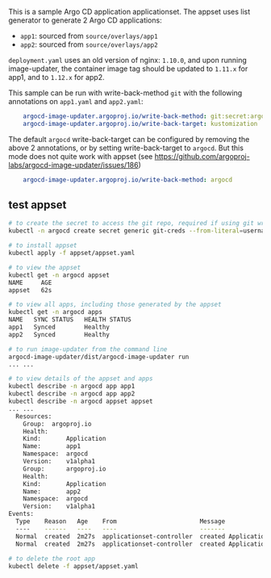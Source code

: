 This is a sample Argo CD application applicationset. The appset uses list generator to
generate 2 Argo CD applications:
* `app1`: sourced from `source/overlays/app1`
* `app2`: sourced from `source/overlays/app2`

`deployment.yaml` uses an old version of nginx: `1.10.0`, and upon running
image-updater, the container image tag should be updated to `1.11.x` for app1,
and to `1.12.x` for app2.

This sample can be run with write-back-method `git` with the following annotations
on `app1.yaml` and `app2.yaml`:
```yaml
    argocd-image-updater.argoproj.io/write-back-method: git:secret:argocd/git-creds
    argocd-image-updater.argoproj.io/write-back-target: kustomization
```
The default `argocd` write-back-target can be configured by removing the above 2 annotations,
or by setting write-back-target to `argocd`. But this mode does not quite work with appset
(see https://github.com/argoproj-labs/argocd-image-updater/issues/186)
```yaml
    argocd-image-updater.argoproj.io/write-back-method: argocd
```

## test appset
```bash
# to create the secret to access the git repo, required if using git write-back-method
kubectl -n argocd create secret generic git-creds --from-literal=username=xxx --from-literal=password=xxx

# to install appset
kubectl apply -f appset/appset.yaml

# to view the appset
kubectl get -n argocd appset
NAME     AGE
appset   62s

# to view all apps, including those generated by the appset
kubectl get -n argocd apps
NAME   SYNC STATUS   HEALTH STATUS
app1   Synced        Healthy
app2   Synced        Healthy

# to run image-updater from the command line
argocd-image-updater/dist/argocd-image-updater run
... ...

# to view details of the appset and apps
kubectl describe -n argocd app app1
kubectl describe -n argocd app app2
kubectl describe -n argocd appset appset
... ...
  Resources:
    Group:  argoproj.io
    Health:
    Kind:       Application
    Name:       app1
    Namespace:  argocd
    Version:    v1alpha1
    Group:      argoproj.io
    Health:
    Kind:       Application
    Name:       app2
    Namespace:  argocd
    Version:    v1alpha1
Events:
  Type    Reason   Age    From                       Message
  ----    ------   ----   ----                       -------
  Normal  created  2m27s  applicationset-controller  created Application "app1"
  Normal  created  2m27s  applicationset-controller  created Application "app2"
  
# to delete the root app
kubectl delete -f appset/appset.yaml

```
